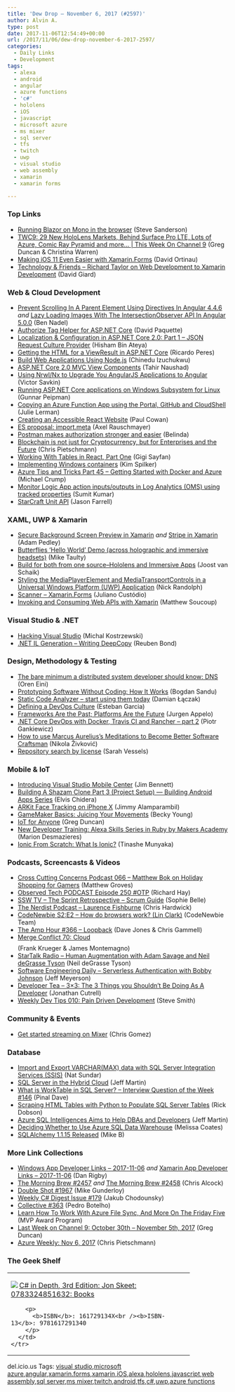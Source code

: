 ```yaml
---
title: 'Dew Drop – November 6, 2017 (#2597)'
author: Alvin A.
type: post
date: 2017-11-06T12:54:49+00:00
url: /2017/11/06/dew-drop-november-6-2017-2597/
categories:
  - Daily Links
  - Development
tags:
  - alexa
  - android
  - angular
  - azure functions
  - 'c#'
  - hololens
  - iOS
  - javascript
  - microsoft azure
  - ms mixer
  - sql server
  - tfs
  - twitch
  - uwp
  - visual studio
  - web assembly
  - xamarin
  - xamarin forms

---
```

### <a name="top"></a>Top Links

  * <a href="http://blog.stevensanderson.com/2017/11/05/blazor-on-mono/" target="_blank">Running Blazor on Mono in the browser</a> (Steve Sanderson)
  * <a href="https://channel9.msdn.com/Shows/This+Week+On+Channel+9/TWC9-29-New-HoloLens-Markets-Behind-Surface-Pro-LTE-Lots-of-Azure-Comic-Ray-Pyramid-and-more?WT.mc_id=DX_MVP4025064" target="_blank">TWC9: 29 New HoloLens Markets, Behind Surface Pro LTE, Lots of Azure, Comic Ray Pyramid and more&#8230; | This Week On Channel 9</a> (Greg Duncan & Christina Warren)
  * <a href="https://blog.xamarin.com/making-ios-11-even-easier-xamarin-forms/" target="_blank">Making iOS 11 Even Easier with Xamarin.Forms</a> (David Ortinau)
  * <a href="http://davidgiard.com/2017/11/06/RichardTaylorOnWebDevelopmentToXamarinDevelopment.aspx" target="_blank">Technology & Friends &#8211; Richard Taylor on Web Development to Xamarin Development</a> (David Giard)



### <a name="web"></a>Web & Cloud Development

  * <a href="https://www.bennadel.com/blog/3365-prevent-scrolling-in-a-parent-element-using-directives-in-angular-4-4-6.htm" target="_blank">Prevent Scrolling In A Parent Element Using Directives In Angular 4.4.6</a> _and_ <a href="https://www.bennadel.com/blog/3366-lazy-loading-images-with-the-intersectionobserver-api-in-angular-5-0-0.htm" target="_blank">Lazy Loading Images With The IntersectionObserver API In Angular 5.0.0</a> (Ben Nadel)
  * <a href="http://www.davepaquette.com/archive/2017/11/05/authorize-tag-helper.aspx" target="_blank">Authorize Tag Helper for ASP.NET Core</a> (David Paquette)
  * <a href="http://www.hishambinateya.com/localization-and-configuration-in-asp.net-core-2.0-part-1-json-request-culture-provider" target="_blank">Localization & Configuration in ASP.NET Core 2.0: Part 1 &#8211; JSON Request Culture Provider</a> (Hisham Bin Ateya)
  * <a href="https://weblogs.asp.net:443/ricardoperes/getting-html-for-a-viewresult-in-asp-net-core?WT.mc_id=DX_MVP4025064" target="_blank">Getting the HTML for a ViewResult in ASP.NET Core</a> (Ricardo Peres)
  * <a href="https://code.tutsplus.com/tutorials/build-web-application-using-nodejs--cms-29652" target="_blank">Build Web Applications Using Node.js</a> (Chinedu Izuchukwu)
  * <a href="http://www.c-sharpcorner.com/article/asp-net-core-2-0-mvc-view-components/" target="_blank">ASP.NET Core 2.0 MVC View Components</a> (Tahir Naushad)
  * <a href="https://blog.nrwl.io/using-nrwl-nx-to-upgrade-you-angularjs-applications-to-angular-f5b8adf188aa?source=rss-76fc1db4149b------2" target="_blank">Using Nrwl/Nx to Upgrade You AngularJS Applications to Angular</a> (Victor Savkin)
  * <a href="http://feedproxy.google.com/~r/gunnarpeipman/~3/QEmRl_FcEmk/" target="_blank">Running ASP.NET Core applications on Windows Subsystem for Linux</a> (Gunnar Peipman)
  * <a href="http://thedatafarm.com/tools/first-exploration-of-azure-cli-in-azure-portal-cloudshell/" target="_blank">Copying an Azure Function App using the Portal, GitHub and CloudShell</a> (Julie Lerman)
  * <a href="http://thesoftwaresimpleton.com//blog/2017/11/05/accessible-react/" target="_blank">Creating an Accessible React Website</a> (Paul Cowan)
  * <a href="http://feedproxy.google.com/~r/2ality/~3/gIKRdBiUEME/import-meta.html" target="_blank">ES proposal: import.meta</a> (Axel Rauschmayer)
  * <a href="http://blog.getpostman.com/2017/11/04/postman-makes-authorization-stronger-and-easier/" target="_blank">Postman makes authorization stronger and easier</a> (Belinda)
  * <a href="https://buildazure.com/2017/11/04/blockchain-is-not-just-for-cryptocurrency-but-for-enterprises-and-the-future/" target="_blank">Blockchain is not just for Cryptocurrency, but for Enterprises and the Future</a> (Chris Pietschmann)
  * <a href="https://code.tutsplus.com/tutorials/working-with-tables-in-react-part-one--cms-29682" target="_blank">Working With Tables in React, Part One</a> (Gigi Sayfan)
  * <a href="https://blogs.msdn.microsoft.com/microsoft_press/2017/11/03/implementing-windows-containers/" target="_blank">Implementing Windows containers</a> (Kim Spilker)
  * <a href="https://www.michaelcrump.net/azure-tips-and-tricks45/" target="_blank">Azure Tips and Tricks Part 45 &#8211; Getting Started with Docker and Azure</a> (Michael Crump)
  * <a href="https://blogs.msdn.microsoft.com/logicapps/2017/11/03/monitor-logic-app-action-inputsoutputs-in-log-analytics-oms-using-tracked-properties/" target="_blank">Monitor Logic App action inputs/outputs in Log Analytics (OMS) using tracked properties</a> (Sumit Kumar)
  * <a href="https://jfarrell.net/2017/11/04/starcraft-unit-api/" target="_blank">StarCraft Unit API</a> (Jason Farrell)



### <a name="silverlight"></a>XAML, UWP & Xamarin

  * <a href="https://xamarinhelp.com/secure-background-screen-preview-xamarin/" target="_blank">Secure Background Screen Preview in Xamarin</a> _and_ <a href="https://xamarinhelp.com/stripe-in-xamarin/" target="_blank">Stripe in Xamarin</a> (Adam Pedley)
  * <a href="http://feedproxy.google.com/~r/mtaulty/~3/Va6fa-qZdLI/" target="_blank">Butterflies ‘Hello World’ Demo (across holographic and immersive headsets)</a> (Mike Taulty)
  * <a href="http://feedproxy.google.com/~r/blogspot/dotnetbyexample/~3/T8rv0Gx4lzM/build-for-both-form-one-sourcehololens.html" target="_blank">Build for both from one source–Hololens and Immersive Apps</a> (Joost van Schaik)
  * <a href="http://feedproxy.google.com/~r/NicksNetTravels/~3/CWlRWlPqccc/post.aspx" target="_blank">Styling the MediaPlayerElement and MediaTransportControls in a Universal Windows Platform (UWP) Application</a> (Nick Randolph)
  * <a href="https://julianocustodio.com/2017/11/03/scanner/" target="_blank">Scanner – Xamarin.Forms</a> (Juliano Custódio)
  * <a href="https://codemilltech.com/invoking-and-consuming-web-apis-with-xamarin/" target="_blank">Invoking and Consuming Web APIs with Xamarin</a> (Matthew Soucoup)



### <a name="dotnet"></a>Visual Studio & .NET

  * <a href="https://www.red-gate.com/simple-talk/dotnet/visual-studio/hacking-visual-studio/" target="_blank">Hacking Visual Studio</a> (Michal Kostrzewski)
  * <a href="http://reubenbond.github.io/posts/codegen-2-il-boogaloo" target="_blank">.NET IL Generation &#8211; Writing DeepCopy</a> (Reuben Bond)



### <a name="design"></a>Design, Methodology & Testing

  * <a href="http://feedproxy.google.com/~r/AyendeRahien/~3/S-ONFgm07yE/the-bare-minimum-a-distributed-system-developer-should-know-dns" target="_blank">The bare minimum a distributed system developer should know: DNS</a> (Oren Eini)
  * <a href="http://feedproxy.google.com/~r/boogiesbc/~3/OLIAipV2JzQ/" target="_blank">Prototyping Software Without Coding: How It Works</a> (Bogdan Sandu)
  * <a href="http://damian.laczak.net.pl/blog/2017/11/04/static-code-analyzer-start-using-them-today/" target="_blank">Static Code Analyzer – start using them today</a> (Damian Łączak)
  * <a href="http://www.almguide.com/2017/11/defining-a-devops-culture/" target="_blank">Defining a DevOps Culture</a> (Esteban Garcia)
  * <a href="http://feedproxy.google.com/~r/noop/~3/MuvhEE0y47M/frameworks-are-the-past-platforms-are-the-future.html" target="_blank">Frameworks Are the Past; Platforms Are the Future</a> (Jurgen Appelo)
  * <a href="http://piotrgankiewicz.com/2017/11/03/net-core-devops-with-docker-travis-ci-and-rancher-part-2/" target="_blank">.NET Core DevOps with Docker, Travis CI and Rancher – part 2</a> (Piotr Gankiewicz)
  * <a href="https://rubikscode.net/2017/11/06/how-to-use-marcus-aureliuss-meditations-to-become-better-software-craftsman/" target="_blank">How to use Marcus Aurelius’s Meditations to Become Better Software Craftsman</a> (Nikola Živković)
  * <a href="https://github.com/blog/2461-repository-search-by-license" target="_blank">Repository search by license</a> (Sarah Vessels)



### <a name="mobile"></a>Mobile & IoT

  * <a href="https://www.jimbobbennett.io/introducing-visual-studio-mobile-center/" target="_blank">Introducing Visual Studio Mobile Center</a> (Jim Bennett)
  * <a href="https://android.jlelse.eu/building-a-shazam-clone-part-3-project-setup-building-android-apps-series-41ece86febef?source=rss----8fca399d4de---4" target="_blank">Building A Shazam Clone Part 3 (Project Setup) — Building Android Apps Series</a> (Elvis Chidera)
  * <a href="https://blogs.unity3d.com/2017/11/03/arkit-face-tracking-on-iphone-x/" target="_blank">ARKit Face Tracking on iPhone X</a> (Jimmy Alamparambil)
  * <a href="https://developer.amazon.com/blogs/appstore/post/65a8aa44-57b4-4990-85ae-0d491d589273/gamemaker-basics-juicing-your-movements" target="_blank">GameMaker Basics: Juicing Your Movements</a> (Becky Young)
  * <a href="https://channel9.msdn.com/coding4fun/blog/IoT-for-Anyone?WT.mc_id=DX_MVP4025064" target="_blank">IoT for Anyone</a> (Greg Duncan)
  * <a href="https://developer.amazon.com/blogs/alexa/post/440400ce-bc09-40ae-be65-916e68a25d38/new-developer-training-alexa-skills-series-in-ruby-by-makers-academy" target="_blank">New Developer Training: Alexa Skills Series in Ruby by Makers Academy</a> (Marion Desmazieres)
  * <a href="https://code.tutsplus.com/tutorials/ionic-from-scratch-what-is-ionic--cms-29323" target="_blank">Ionic From Scratch: What Is Ionic?</a> (Tinashe Munyaka)



### <a name="podcasts"></a>Podcasts, Screencasts & Videos

  * <a href="http://feedproxy.google.com/~r/CrossCuttingConcerns/~3/Q_LAewUVP5Y/Podcast-066-Matthew-Bok-on-Holiday-Shopping-for-Gamers" target="_blank">Cross Cutting Concerns Podcast 066 &#8211; Matthew Bok on Holiday Shopping for Gamers</a> (Matthew Groves)
  * <a href="https://www.windowsobserver.com/2017/11/05/observed-tech-podcast-episode-250-otp/" target="_blank">Observed Tech PODCAST Episode 250 #OTP</a> (Richard Hay)
  * <a href="https://tv.ssw.com/7372/the-sprint-retrospective-scrum-guide" target="_blank">SSW TV &#8211; The Sprint Retrospective – Scrum Guide</a> (Sophie Belle)
  * <a href="http://nerdist.nerdistind.libsynpro.com/laurence-fishburne" target="_blank">The Nerdist Podcast &#8211; Laurence Fishburne</a> (Chris Hardwick)
  * <a href="https://www.codenewbie.org/podcast/how-do-browsers-work" target="_blank">CodeNewbie S2:E2 &#8211; How do browsers work? (Lin Clark)</a> (CodeNewbie Team)
  * <a href="http://feedproxy.google.com/~r/TheAmpHour/~3/59lsZEV6CDk/" target="_blank">The Amp Hour #366 – Loopback</a> (Dave Jones & Chris Gammell)
  * <a href="http://www.mergeconflict.fm/merge-conflict-70-cloud-dollars" target="_blank">Merge Conflict 70: Cloud $$$$</a> (Frank Krueger & James Montemagno)
  * <a href="https://soundcloud.com/startalk/human-augmentation-with-adam-savage-and-neil-degrasse-tyson" target="_blank">StarTalk Radio &#8211; Human Augmentation with Adam Savage and Neil deGrasse Tyson</a> (Neil deGrasse Tyson)
  * <a href="https://softwareengineeringdaily.com/2017/11/06/serverless-authentication-with-bobby-johnson/" target="_blank">Software Engineering Daily &#8211; Serverless Authentication with Bobby Johnson</a> (Jeff Meyerson)
  * <a href="http://developertea.simplecast.fm/ec6dcf86" target="_blank">Developer Tea &#8211; 3&#215;3: The 3 Things you Shouldn&#8217;t Be Doing As A Developer</a> (Jonathan Cutrell)
  * <a href="http://www.weeklydevtips.com/010" target="_blank">Weekly Dev Tips 010: Pain Driven Development</a> (Steve Smith)



### <a name="events"></a>Community & Events

  * <a href="http://www.chrisgomez.com/post/get-started-streaming-on-mixer" target="_blank">Get started streaming on Mixer</a> (Chris Gomez)



### <a name="sql"></a>Database

  * <a href="http://feedproxy.google.com/~r/MSSQLTips-LatestSqlServerTips/~3/Cxt6yNcaFsA/tip.asp" target="_blank">Import and Export VARCHAR(MAX) data with SQL Server Integration Services (SSIS)</a> (Nat Sundar)
  * <a href="http://www.infoq.com/news/2017/11/databases-hybrid-cloud?utm_campaign=infoq_content&utm_source=infoq&utm_medium=feed&utm_term=global" target="_blank">SQL Server in the Hybrid Cloud</a> (Jeff Martin)
  * <a href="https://blog.sqlauthority.com/2017/11/05/worktable-sql-server-interview-question-week-146/" target="_blank">What is WorkTable in SQL Server? – Interview Question of the Week #146</a> (Pinal Dave)
  * <a href="http://feedproxy.google.com/~r/MSSQLTips-LatestSqlServerTips/~3/tlp9PIZsG_8/tip.asp" target="_blank">Scraping HTML Tables with Python to Populate SQL Server Tables</a> (Rick Dobson)
  * <a href="http://www.infoq.com/news/2017/11/azure-sql-intelligence?utm_campaign=infoq_content&utm_source=infoq&utm_medium=feed&utm_term=global" target="_blank">Azure SQL Intelligences Aims to Help DBAs and Developers</a> (Jeff Martin)
  * <a href="http://feedproxy.google.com/~r/SqlChick-MelissaCoates/~3/DXSoX22HU5g/deciding-whether-to-use-azure-sql-data-warehouse" target="_blank">Deciding Whether to Use Azure SQL Data Warehouse</a> (Melissa Coates)
  * <a href="http://www.sqlalchemy.org/blog/2017/11/03/sqlalchemy-1.1.15-released" target="_blank">SQLAlchemy 1.1.15 Released</a> (Mike B)



### <a name="links"></a>More Link Collections

  * <a href="https://www.windowsappdev.com/2017/11/windows-app-developer-links-2017-11-06/" target="_blank">Windows App Developer Links &#8211; 2017-11-06</a> _and_ <a href="https://www.allaboutxamarin.com/2017/11/xamarin-app-developer-links-2017-11-06/" target="_blank">Xamarin App Developer Links &#8211; 2017-11-06</a> (Dan Rigby)
  * <a href="http://feedproxy.google.com/~r/ReflectivePerspective/~3/l0hv3V09QcY/" target="_blank">The Morning Brew #2457</a> _and_ <a href="http://feedproxy.google.com/~r/ReflectivePerspective/~3/k7Z8smuhxR0/" target="_blank">The Morning Brew #2458</a> (Chris Alcock)
  * <a href="https://afreshcup.com/home/2017/11/06/double-shot-1967.html" target="_blank">Double Shot #1967</a> (Mike Gunderloy)
  * <a href="http://feedproxy.google.com/~r/digest-csharp/~3/f_XdqEtG9co/179" target="_blank">Weekly C# Digest Issue #179</a> (Jakub Chodounsky)
  * <a href="http://feedproxy.google.com/~r/tympanus/~3/N4NmRU-v7AU/" target="_blank">Collective #363</a> (Pedro Botelho)
  * <a href="https://blogs.msdn.microsoft.com/mvpawardprogram/2017/11/03/friday-five-november-3rd/" target="_blank">Learn How To Work With Azure File Sync, And More On The Friday Five</a> (MVP Award Program)
  * <a href="https://channel9.msdn.com/Blogs/C9Team/Last-Week-on-Channel-9-October-30th-November-5th-2017?WT.mc_id=DX_MVP4025064" target="_blank">Last Week on Channel 9: October 30th &#8211; November 5th, 2017</a> (Greg Duncan)
  * <a href="https://buildazure.com/2017/11/06/azure-weekly-nov-6-2017/" target="_blank">Azure Weekly: Nov 6, 2017</a> (Chris Pietschmann)



### <a name="shelf"></a>The Geek Shelf

<div class="wlWriterEditableSmartContent" id="scid:7dc1bd33-94bd-46fd-a20b-0131235bcd47:6264d0d4-eaf6-4b95-835b-2983d3af393c" style="margin: 0px; padding: 0px; float: none; display: inline;">
  <table cellspacing="0" cellpadding="2" width="400" border="0" unselectable="on">
    <tr>
      <td valign="top" width="400">
        <p>
          <a title="C# in Depth, 3rd Edition: Jon Skeet: 0783324851632: Books" href="http://www.amazon.com/exec/obidos/ASIN/161729134X/amavin-20"><img data-recalc-dims="1" decoding="async" src="https://i0.wp.com/images-na.ssl-images-amazon.com/images/I/41prHleW6NL._AC_US218_.jpg?w=660&#038;ssl=1" border="0" align="left" style="float:left" />C# in Depth, 3rd Edition: Jon Skeet: 0783324851632: Books</a>
        </p>
        
        <p>
          <b>ISBN</b>: 161729134X<br /><b>ISBN-13</b>: 9781617291340
        </p>
      </td>
    </tr>
  </table>
</div>



<div class="wlWriterEditableSmartContent" id="scid:77ECF5F8-D252-44F5-B4EB-D463C5396A79:501fce0a-1f10-4c9f-a543-44423076882f" style="margin: 0px; padding: 0px; float: none; display: inline;">
  del.icio.us Tags: <a href="http://del.icio.us/popular/visual+studio" rel="tag">visual studio</a>,<a href="http://del.icio.us/popular/microsoft+azure" rel="tag">microsoft azure</a>,<a href="http://del.icio.us/popular/angular" rel="tag">angular</a>,<a href="http://del.icio.us/popular/xamarin.forms" rel="tag">xamarin.forms</a>,<a href="http://del.icio.us/popular/xamarin" rel="tag">xamarin</a>,<a href="http://del.icio.us/popular/iOS" rel="tag">iOS</a>,<a href="http://del.icio.us/popular/alexa" rel="tag">alexa</a>,<a href="http://del.icio.us/popular/hololens" rel="tag">hololens</a>,<a href="http://del.icio.us/popular/javascript" rel="tag">javascript</a>,<a href="http://del.icio.us/popular/web+assembly" rel="tag">web assembly</a>,<a href="http://del.icio.us/popular/sql+server" rel="tag">sql server</a>,<a href="http://del.icio.us/popular/ms+mixer" rel="tag">ms mixer</a>,<a href="http://del.icio.us/popular/twitch" rel="tag">twitch</a>,<a href="http://del.icio.us/popular/android" rel="tag">android</a>,<a href="http://del.icio.us/popular/tfs" rel="tag">tfs</a>,<a href="http://del.icio.us/popular/c%23" rel="tag">c#</a>,<a href="http://del.icio.us/popular/uwp" rel="tag">uwp</a>,<a href="http://del.icio.us/popular/azure+functions" rel="tag">azure functions</a>
</div>